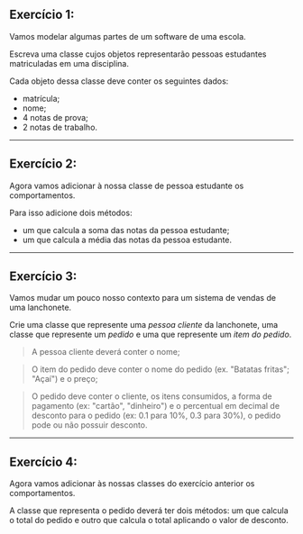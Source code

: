 ## Exercício 1:
Vamos modelar algumas partes de um software de uma escola.

Escreva uma classe cujos objetos representarão pessoas estudantes matriculadas em uma disciplina.

Cada objeto dessa classe deve conter os seguintes dados:
- matrícula;
- nome;
- 4 notas de prova;
- 2 notas de trabalho.

---

## Exercício 2:
Agora vamos adicionar à nossa classe de pessoa estudante os comportamentos.

Para isso adicione dois métodos:
- um que calcula a soma das notas da pessoa estudante;
- um que calcula a média das notas da pessoa estudante.

---

## Exercício 3:
Vamos mudar um pouco nosso contexto para um sistema de vendas de uma lanchonete.

Crie uma classe que represente uma _pessoa cliente_ da lanchonete, uma classe que represente um _pedido_ e uma que represente um _item do pedido_.
> A pessoa cliente deverá conter o nome;

> O item do pedido deve conter o nome do pedido (ex. "Batatas fritas"; "Açaí") e o preço;

> O pedido deve conter o cliente, os itens consumidos, a forma de pagamento (ex: "cartão", "dinheiro") e o percentual em decimal de desconto para o pedido (ex: 0.1 para 10%, 0.3 para 30%), o pedido pode ou não possuir desconto.

---

## Exercício 4:
Agora vamos adicionar às nossas classes do exercício anterior os comportamentos.

A classe que representa o pedido deverá ter dois métodos: um que calcula o total do pedido e outro que calcula o total aplicando o valor de desconto.